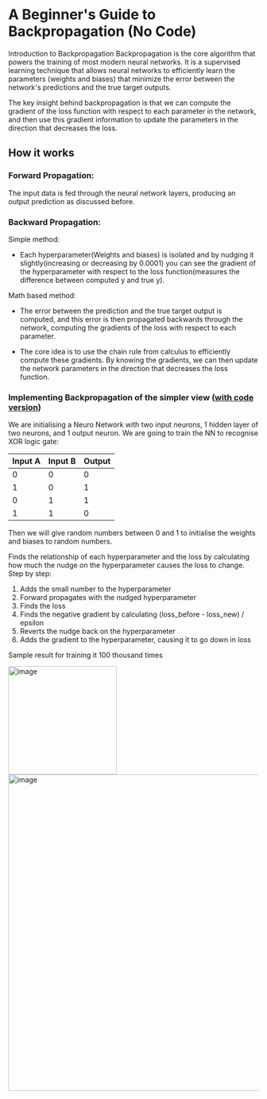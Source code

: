 # A Beginner's Guide to Backpropagation (No Code)
Introduction to Backpropagation
Backpropagation is the core algorithm that powers the training of most modern neural networks. It is a supervised learning technique that allows neural networks to efficiently learn the parameters (weights and biases) that minimize the error between the network's predictions and the true target outputs.

The key insight behind backpropagation is that we can compute the gradient of the loss function with respect to each parameter in the network, and then use this gradient information to update the parameters in the direction that decreases the loss.

## How it works

### Forward Propagation: 
The input data is fed through the neural network layers, producing an output prediction as discussed before.

### Backward Propagation: 
Simple method:

- Each hyperparameter(Weights and biases) is isolated and by nudging it slightly(increasing or decreasing by 0.0001) you can see the gradient of the hyperparameter with respect to the loss function(measures the difference between computed y and true y).

Math based method:

- The error between the prediction and the true target output is computed, and this error is then propagated backwards through the network, computing the gradients of the loss with respect to each parameter.

- The core idea is to use the chain rule from calculus to efficiently compute these gradients. By knowing the gradients, we can then update the network parameters in the direction that decreases the loss function.

### Implementing Backpropagation of the simpler view ([with code version](https://github.com/623637719/The-Democratization-of-AI/blob/main/2.Deep%20learning/Backward%20Propagation/with%20code/Readme.md)) 

We are initialising a Neuro Network with two input neurons, 1 hidden layer of two neurons, and 1 output neuron.
We are going to train the NN to recognise XOR logic gate:

| Input A     | Input B     | Output   |
| ----------- | ----------- | -------- |
| 0           | 0           | 0        |
| 1           | 0           | 1        |
| 0           | 1           | 1        |
| 1           | 1           | 0        |
        
Then we will give random numbers between 0 and 1 to initialise the weights and biases to random numbers. 

Finds the relationship of each hyperparameter and the loss by calculating how much the nudge on the hyperparameter causes the loss to change. Step by step:

1. Adds the small number to the hyperparameter
2. Forward propagates with the nudged hyperparameter
3. Finds the loss
4. Finds the negative gradient by calculating (loss_before - loss_new) / epsilon
5. Reverts the nudge back on the hyperparameter
6. Adds the gradient to the hyperparameter, causing it to go down in loss

Sample result for training it 100 thousand times

<img width="218" alt="image" src="https://github.com/user-attachments/assets/1be45cc4-bacd-4669-98c6-f00b08a94e85">

<img width="637" alt="image" src="https://github.com/user-attachments/assets/b9cc049b-805b-41db-aec0-ff44814529b7">
